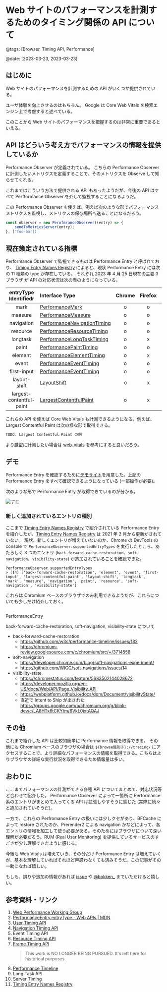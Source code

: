 # Web サイトのパフォーマンスを計測するためのタイミング関係の API について

@tags: [Browser, Timing API, Performance]

@date: [2023-03-23, 2023-03-23]

## はじめに

Web サイトのパフォーマンスを計測するための API がいくつか提供されている。

ユーザ体験を向上させるのはもちろん。
Google は Core Web Vitals を検索エンジン上で考慮すると述べている。

このことから Web サイトのパフォーマンスを把握するのは非常に重要であるといえる。

## API はどういう考え方でパフォーマンスの情報を提供しているか

Performance Observer が定義されている。
こちらの Performance Observer に計測したいメトリクスを定義することで、そのメトリクスを Observe して知らせてくれる。

これまではこういう方法で提供される API もあったようだが、今後の API はすべて Perfformance Observer を介して監視することになるようだ。

この Performance Observer を使えば、例えば次のような形でパフォーマンスメトリクスを監視し、メトリクスの保存場所へ送ることになるだろう。

```javascript
const observer = new PerofmranceObserver((entry) => {
    sendToMetricsServer(entry);
}, ["foo-bar])
```


## 現在策定されている指標

Performance Observer で監視できるものは Performance Entry と呼ばれており、 [Timing Entry Names Registry](https://w3c.github.io/timing-entrytypes-registry/) によると、現状 Performance Entry には次の 11 種類の type が存在している。 それぞれ 2023 年 4 月 25 日現在の主要 3 ブラウザ が API の対応状況は次の表のようになっている。


|entryType Identifiedr | Interface Type | Chrome | Firefox | Safari |
|:-:|:- | :-:|:-:|:-:|
| mark | [PerformanceMark](https://www.w3.org/TR/user-timing-2/#dom-performancemark) | o | o | o |
| measure | [PerformanceMeasure](https://www.w3.org/TR/user-timing-2/#dom-performancemeasure) | o | o | o |
| navigation | [PerformanceNavigationTiming](https://www.w3.org/TR/navigation-timing-2/#dom-performancenavigationtiming) | o | o | o |
| resource | [PerformanceResourceTiming](https://www.w3.org/TR/resource-timing-2/#dom-performanceresourcetiming) | o | o | o |
| longtask | [PerformanceLongTaskTiming](https://www.w3.org/TR/longtasks-1/#performancelongtasktiming) | o | x | x |
| paint | [PerformancePaintTiming](https://www.w3.org/TR/paint-timing/#performancepainttiming) | o | o | o |
| element | [PerformanceElementTiming](https://wicg.github.io/element-timing/#performanceelementtiming) | o | x | x |
| event | [PerformanceEventTiming](https://www.w3.org/TR/event-timing/#performanceeventtiming) | o | o | x |
| first-input | [PerformanceEventTiming](https://www.w3.org/TR/event-timing/#performanceeventtiming) | o | o | x |
| layout-shift | [LayoutShift](https://wicg.github.io/layout-instability/#layoutshift) | o | x | x |
| largest-contentful-paint | [LargestContentfulPaint](https://www.w3.org/TR/largest-contentful-paint/#largestcontentfulpaint) | o | x | x |

これらの API を使えば Core Web Vitals も計測できるようになる。例えば、 Largest Contentful Paint は次の様な形で取得できる。

```javascript
TODO: Largest Contentful Paint の例
```

より厳密に計測したい場合は [web-vitals](https://github.com/GoogleChrome/web-vitals) を参考にすると良いだろう。

## デモ

Performance Entry を確認するために[デモサイト](https://x.bokken.io/example-performance-entry/index.html)を用意した。上記の Performance Entry をすべて確認できるようになっている (一部操作が必要)。

次のような形で Performance Entry が取得できているのが分かる。

![デモ](https://placehold.jp/800x350.png)


### 新しく追加されているエントリの種別

ここまで [Timing Entry Names Registry](https://w3c.github.io/timing-entrytypes-registry/) で紹介されている Performance Entry を紹介したが、[Timing Entry Names Registry](https://w3c.github.io/timing-entrytypes-registry/) は 2021 年 2 月から更新がされていない。
現状、新しくエントリが増えていないのか、Chrome の DevTools の console で `PerformanceObserver.supportedEntryTypes` を実行したところ、あたらしく 3 つのエントリ (`back-forward-cache-restoration`、`soft-navigation`、`visibility-state`) が追加されていることを確認できた。


```
PerformanceObserver.supportedEntryTypes
> (14) ['back-forward-cache-restoration', 'element', 'event', 'first-input', 'largest-contentful-paint', 'layout-shift', 'longtask', 'mark', 'measure', 'navigation', 'paint', 'resource', 'soft-navigation', 'visibility-state']
```

これらは Chromium ベースのブラウザでのみ利用できるようだが、これらについても少しだけ紹介しておく。

##

PerformanceEntry

back-forward-cache-restoration, soft-navigation, visibility-state について

- back-forward-cache-restoration
    - https://github.com/w3c/performance-timeline/issues/182
    - https://chromium-review.googlesource.com/c/chromium/src/+/3714558
- soft-navigation
    - https://developer.chrome.com/blog/soft-navigations-experiment/
    - https://github.com/WICG/soft-navigations/issues/14
- visibility-state
    - https://chromestatus.com/feature/5683502144028672
    - https://developer.mozilla.org/en-US/docs/Web/API/Page_Visibility_API
    - https://webplatform.github.io/docs/dom/Document/visibilityState/
    - 直近で Intent to Ship が出された https://groups.google.com/a/chromium.org/g/blink-dev/c/LA8HTx6tCKY/m/6VkL0jxtAQAJ

## その他

これまで紹介した API は比較的簡単に Performance 情報を取得できる。
その他にも Chromium ベースのブラウザの場合は `${browse識別子}://tracing/` にアクセスすることで、より詳細なパフォーマンスの情報を取得できる。こちらはよりブラウザの詳細な実行状況を取得できるため情報量は多い。

## おわりに

ここまでパフォーマンスの計測ができる各種 API についてまとめて、対応状況等と合わせて紹介した。
Performance Observer によって一箇所に Performance 系のエントリがまとめて入ってくる API は拡張しやすそうに感じた (実際に続々と追加されていそうだ)。

一方で、これらの Perfromance Entry の扱いには少しクセがあり、BFCache によって restore されたのか、Prerender2 による navigation かなどによって、各エントリの情報を加工して使う必要がある。そのためにはブラウザについて深い理解が必要だろう。RUM (Real User Monitoring) を提供しているサービスのすごさが少し理解できたように感じる。

今後も Web Vitals は増えていき、その分だけ Performance Entry は増えていくが、基本を理解していればそれほど戸惑わなくても済みそうだ。この記事がその一助になれば嬉しい。

もしも、誤りや追加の情報があれば [issue](https://github.com/negibokken/bokken.io/issues) や [@bokken_](https://twitter.com/bokken_) までいただけると嬉しい。

## 参考資料・リンク

1. [Web Performance Working Group](https://www.w3.org/webperf/)
2. [PerformanceEntry.entryType - Web APIs | MDN](https://developer.mozilla.org/en-US/docs/Web/API/PerformanceEntry/entryType)
1. [User Timing API](https://www.w3.org/TR/user-timing/)
1. [Navigation Timing API](https://www.w3.org/TR/navigation-timing-2/)
1. Event Timing API
1. [Resource Timing API](https://www.w3.org/TR/resource-timing/)
1. [Frame Timing API](https://wicg.github.io/frame-timing/)
    > This work is NO LONGER BEING PURSUED. It's left here for historical purposes.
1. [Performance Timeline](https://www.w3.org/TR/performance-timeline/)
1. Long Task API
1. Server Timing
1. [Timing Entry Names Registry](https://w3c.github.io/timing-entrytypes-registry/)
